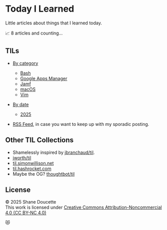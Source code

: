 # Today I Learned

Little articles about things that I learned today. 

📈 8 articles and counting...


## TILs
* [By category](by-category.md)  
  * [Bash](bash/index.md)
  * [Google Apps Manager](gam/index.md)
  * [Jamf](jamf/index.md)
  * [macOS](macos/index.md)
  * [Vim](vim/index.md)
* [By date](by-date.md)
  * [2025](by-date.md#2025)

* [RSS Feed](feed.xml), in case you want to keep up with my sporadic posting. 

## Other TIL Collections
* Shamelessly inspired by [jbranchaud/til](https://github.com/jbranchaud/til).
* [jworth/til](https://github.com/jwworth/til)
* [til.simonwillison.net](https://til.simonwillison.net/)
* [til.hashrocket.com](https://til.hashrocket.com/)
* Maybe the OG? [thoughtbot/til](https://github.com/thoughtbot/til)


## License
&copy; 2025 Shane Doucette  
This work is licensed under [Creative Commons Attribution-Noncommercial 4.0 (CC BY-NC 4.0)](https://creativecommons.org/licenses/by-nc/4.0/)  


😻
